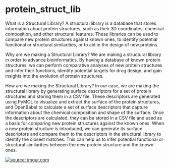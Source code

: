 # protein_struct_lib

What is a Structural Library?
A structural library is a database that stores information about protein structures, such as their 3D coordinates, chemical composition, and other structural features. These libraries can be used to compare new protein structures against known ones, to identify potential functional or structural similarities, or to aid in the design of new proteins.

Why are we making a Structural Library?
We are making a structural library in order to advance bioinformatics. By having a database of known protein structures, we can perform comparative analyses of new protein structures and infer their functions, identify potential targets for drug design, and gain insights into the evolution of protein structures.

How are we making the Structural Library?
In our case, we are making the structural library by generating surface descriptors for a set of protein structures and storing them in a CSV file. These descriptors are generated using PyMOL to visualize and extract the surface of the protein structures, and OpenBabel to calculate a set of surface descriptors that capture information about the chemical composition and shape of the surface. Once the descriptors are calculated, they can be stored in a CSV file and used as a basis for comparing new protein structures against the known ones. When a new protein structure is introduced, we can generate its surface descriptors and compare them to the descriptors in the structural library to identify the closest matches. This can help us to infer potential functional or structural similarities between the new protein structure and the known ones.

<a href="https://imgur.com/JGOGEPk"><img src="https://i.imgur.com/JGOGEPk.png" title="source: imgur.com" /></a>
